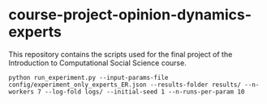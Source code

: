 # course-project-opinion-dynamics-experts
This repository contains the scripts used for the final project of the Introduction to Computational Social Science course.



```
python run_experiment.py --input-params-file config/experiment_only_experts_ER.json --results-folder results/ --n-workers 7 --log-fold logs/ --initial-seed 1 --n-runs-per-param 10 
```